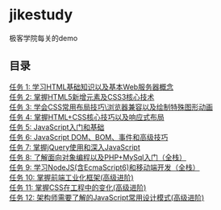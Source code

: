 # jikestudy
极客学院每关的demo

## 目录
[任务 1: 学习HTML基础知识以及基本Web服务器概念](https://github.com/kangbiying/jikestudy/tree/master/test1)<br>
[任务 2: 掌握HTML5新增元素及CSS3核心技术](https://github.com/kangbiying/jikestudy/tree/master/test2)<br>
[任务 3: 学会CSS常用布局技巧\浏览器兼容以及绘制特殊图形动画](https://github.com/kangbiying/jikestudy/tree/master/test3)<br>
[任务 4: 掌握HTML+CSS核心技巧以及响应式布局](https://github.com/kangbiying/jikestudy/tree/master/test4)<br>
[任务 5: JavaScript入门和基础](https://github.com/kangbiying/jikestudy/tree/master/test5)<br>
[任务 6: JavaScript DOM、BOM、事件和高级技巧](https://github.com/kangbiying/jikestudy/new/master/test6)<br>
[任务 7: 掌握jQuery使用和深入JavaScript](https://github.com/kangbiying/jikestudy/tree/master/test7)<br>
[任务 8: 了解面向对象编程以及PHP+MySql入门（全栈）](https://github.com/kangbiying/jikestudy/tree/master/test8)<br>
[任务 9: 学习NodeJS(含EcmaScript6)和移动端开发（全栈）](https://github.com/kangbiying/jikestudy/tree/master/test9)<br>
[任务 10: 掌握前端工业化框架(高级进阶)](https://github.com/kangbiying/jikestudy/tree/master/test10)<br>
[任务 11: 掌握CSS在工程中的变化(高级进阶)](https://github.com/kangbiying/jikestudy/tree/master/test11)<br>
[任务 12: 架构师需要了解的JavaScript常用设计模式(高级进阶)](https://github.com/kangbiying/jikestudy/tree/master/test12)<br>

